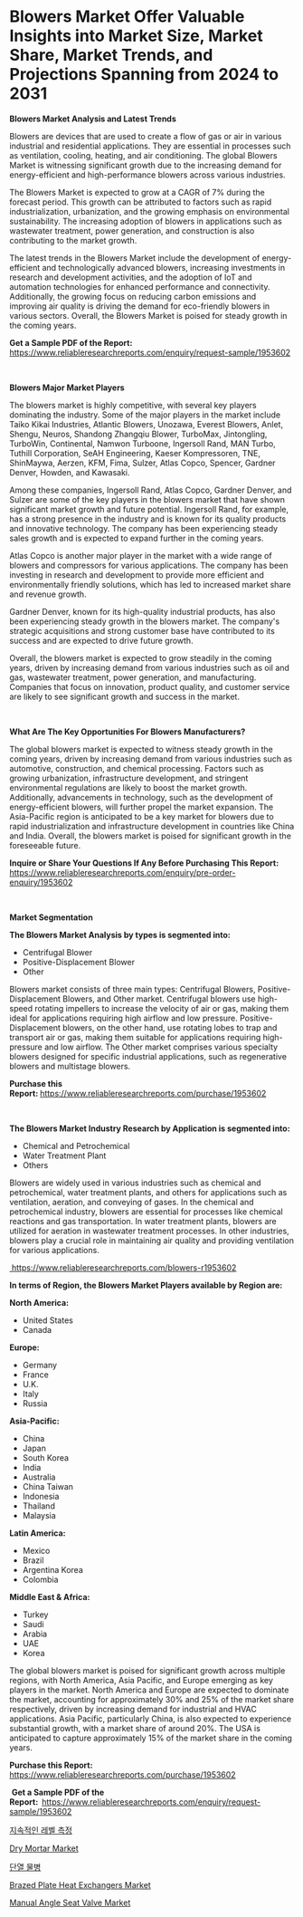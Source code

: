<p><h1>Blowers Market Offer Valuable Insights into Market Size, Market Share, Market Trends, and Projections Spanning from 2024 to 2031</h1></p><p><strong>Blowers Market Analysis and Latest Trends</strong></p>
<p><p>Blowers are devices that are used to create a flow of gas or air in various industrial and residential applications. They are essential in processes such as ventilation, cooling, heating, and air conditioning. The global Blowers Market is witnessing significant growth due to the increasing demand for energy-efficient and high-performance blowers across various industries.</p><p>The Blowers Market is expected to grow at a CAGR of 7% during the forecast period. This growth can be attributed to factors such as rapid industrialization, urbanization, and the growing emphasis on environmental sustainability. The increasing adoption of blowers in applications such as wastewater treatment, power generation, and construction is also contributing to the market growth.</p><p>The latest trends in the Blowers Market include the development of energy-efficient and technologically advanced blowers, increasing investments in research and development activities, and the adoption of IoT and automation technologies for enhanced performance and connectivity. Additionally, the growing focus on reducing carbon emissions and improving air quality is driving the demand for eco-friendly blowers in various sectors. Overall, the Blowers Market is poised for steady growth in the coming years.</p></p>
<p><strong>Get a Sample PDF of the Report:&nbsp;</strong> <a href="https://www.reliableresearchreports.com/enquiry/request-sample/1953602">https://www.reliableresearchreports.com/enquiry/request-sample/1953602</a></p>
<p>&nbsp;</p>
<p><strong>Blowers Major Market Players</strong></p>
<p><p>The blowers market is highly competitive, with several key players dominating the industry. Some of the major players in the market include Taiko Kikai Industries, Atlantic Blowers, Unozawa, Everest Blowers, Anlet, Shengu, Neuros, Shandong Zhangqiu Blower, TurboMax, Jintongling, TurboWin, Continental, Namwon Turboone, Ingersoll Rand, MAN Turbo, Tuthill Corporation, SeAH Engineering, Kaeser Kompressoren, TNE, ShinMaywa, Aerzen, KFM, Fima, Sulzer, Atlas Copco, Spencer, Gardner Denver, Howden, and Kawasaki.</p><p>Among these companies, Ingersoll Rand, Atlas Copco, Gardner Denver, and Sulzer are some of the key players in the blowers market that have shown significant market growth and future potential. Ingersoll Rand, for example, has a strong presence in the industry and is known for its quality products and innovative technology. The company has been experiencing steady sales growth and is expected to expand further in the coming years.</p><p>Atlas Copco is another major player in the market with a wide range of blowers and compressors for various applications. The company has been investing in research and development to provide more efficient and environmentally friendly solutions, which has led to increased market share and revenue growth.</p><p>Gardner Denver, known for its high-quality industrial products, has also been experiencing steady growth in the blowers market. The company's strategic acquisitions and strong customer base have contributed to its success and are expected to drive future growth.</p><p>Overall, the blowers market is expected to grow steadily in the coming years, driven by increasing demand from various industries such as oil and gas, wastewater treatment, power generation, and manufacturing. Companies that focus on innovation, product quality, and customer service are likely to see significant growth and success in the market.</p></p>
<p>&nbsp;</p>
<p><strong>What Are The Key Opportunities For Blowers Manufacturers?</strong></p>
<p><p>The global blowers market is expected to witness steady growth in the coming years, driven by increasing demand from various industries such as automotive, construction, and chemical processing. Factors such as growing urbanization, infrastructure development, and stringent environmental regulations are likely to boost the market growth. Additionally, advancements in technology, such as the development of energy-efficient blowers, will further propel the market expansion. The Asia-Pacific region is anticipated to be a key market for blowers due to rapid industrialization and infrastructure development in countries like China and India. Overall, the blowers market is poised for significant growth in the foreseeable future.</p></p>
<p><strong>Inquire or Share Your Questions If Any Before Purchasing This Report:</strong> <a href="https://www.reliableresearchreports.com/enquiry/pre-order-enquiry/1953602">https://www.reliableresearchreports.com/enquiry/pre-order-enquiry/1953602</a></p>
<p>&nbsp;</p>
<p><strong>Market Segmentation</strong></p>
<p><strong>The Blowers Market Analysis by types is segmented into:</strong></p>
<p><ul><li>Centrifugal Blower</li><li>Positive-Displacement Blower</li><li>Other</li></ul></p>
<p><p>Blowers market consists of three main types: Centrifugal Blowers, Positive-Displacement Blowers, and Other market. Centrifugal blowers use high-speed rotating impellers to increase the velocity of air or gas, making them ideal for applications requiring high airflow and low pressure. Positive-Displacement blowers, on the other hand, use rotating lobes to trap and transport air or gas, making them suitable for applications requiring high-pressure and low airflow. The Other market comprises various specialty blowers designed for specific industrial applications, such as regenerative blowers and multistage blowers.</p></p>
<p><strong>Purchase this Report:&nbsp;</strong><a href="https://www.reliableresearchreports.com/purchase/1953602">https://www.reliableresearchreports.com/purchase/1953602</a></p>
<p>&nbsp;</p>
<p><strong>The Blowers Market Industry Research by Application is segmented into:</strong></p>
<p><ul><li>Chemical and Petrochemical</li><li>Water Treatment Plant</li><li>Others</li></ul></p>
<p><p>Blowers are widely used in various industries such as chemical and petrochemical, water treatment plants, and others for applications such as ventilation, aeration, and conveying of gases. In the chemical and petrochemical industry, blowers are essential for processes like chemical reactions and gas transportation. In water treatment plants, blowers are utilized for aeration in wastewater treatment processes. In other industries, blowers play a crucial role in maintaining air quality and providing ventilation for various applications.</p></p>
<p><a href="https://www.reliableresearchreports.com/blowers-r1953602">&nbsp;https://www.reliableresearchreports.com/blowers-r1953602</a></p>
<p><strong>In terms of Region, the Blowers Market Players available by Region are:</strong></p>
<p>
    <p> <strong> North America: </strong>
        <ul>
            <li>United States</li>
            <li>Canada</li>
        </ul>
        </p> 
    <p> <strong> Europe: </strong>
        <ul>
            <li>Germany</li>
            <li>France</li>
            <li>U.K.</li>
            <li>Italy</li>
            <li>Russia</li>
        </ul>
        </p> 
    <p> <strong> Asia-Pacific: </strong>
        <ul>
            <li>China</li>
            <li>Japan</li>
            <li>South Korea</li>
            <li>India</li>
            <li>Australia</li>
            <li>China Taiwan</li>
            <li>Indonesia</li>
            <li>Thailand</li>
            <li>Malaysia</li>
        </ul>
        </p> 
    <p> <strong> Latin America: </strong>
        <ul>
            <li>Mexico</li>
            <li>Brazil</li>
            <li>Argentina Korea</li>
            <li>Colombia</li>
        </ul>
        </p> 
    <p> <strong> Middle East & Africa: </strong>
        <ul>
            <li>Turkey</li>
            <li>Saudi</li>
            <li>Arabia</li>
            <li>UAE</li>
            <li>Korea</li>
        </ul>
    </p>
    </p>
<p><p>The global blowers market is poised for significant growth across multiple regions, with North America, Asia Pacific, and Europe emerging as key players in the market. North America and Europe are expected to dominate the market, accounting for approximately 30% and 25% of the market share respectively, driven by increasing demand for industrial and HVAC applications. Asia Pacific, particularly China, is also expected to experience substantial growth, with a market share of around 20%. The USA is anticipated to capture approximately 15% of the market share in the coming years.</p></p>
<p><strong>Purchase this Report: </strong><a href="https://www.reliableresearchreports.com/purchase/1953602">https://www.reliableresearchreports.com/purchase/1953602</a></p>
<p>&nbsp;<strong>Get a Sample PDF of the Report:&nbsp;&nbsp;</strong><a href="https://www.reliableresearchreports.com/enquiry/request-sample/1953602">https://www.reliableresearchreports.com/enquiry/request-sample/1953602</a></p>
<p><strong></strong></p>
<p><p><a href="https://github.com/nuekbpymrrz5/Market-Research-Report-List-1/blob/main/368591739634.md">지속적인 레벨 측정</a></p><p><a href="https://issuu.com/reportprime-2/docs/dry-mortar-market-size-2030.pptx">Dry Mortar Market</a></p><p><a href="https://github.com/BrettWeberrt8767765/Market-Research-Report-List-1/blob/main/294961827348.md">단열 물병</a></p><p><a href="https://github.com/castoriffic/Market-Research-Report-List-4/blob/main/brazed-plate-heat-exchangers-market.md">Brazed Plate Heat Exchangers Market</a></p><p><a href="https://github.com/yoshih12/Market-Research-Report-List-3/blob/main/manual-angle-seat-valve-market.md">Manual Angle Seat Valve Market</a></p></p>